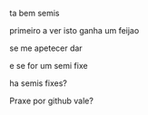 ta bem semis


primeiro a ver isto ganha um feijao

se me apetecer dar

e se for um semi fixe

ha semis fixes?


Praxe por github vale?
